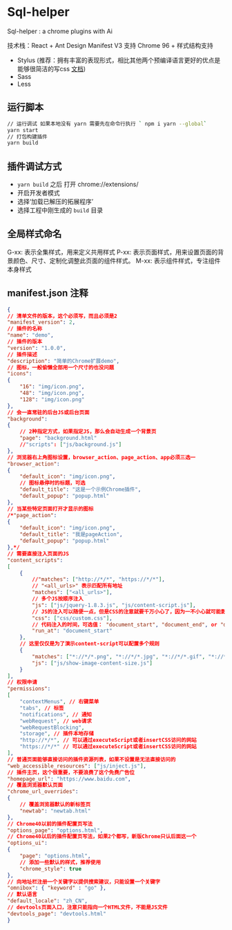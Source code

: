# Sql-helper

Sql-helper : a chrome plugins with Ai

技术栈：React + Ant Design
Manifest V3 支持 Chrome 96 +
样式结构支持

- Stylus (推荐：拥有丰富的表现形式，相比其他两个预编译语言更好的优点是能够很简洁的写css [文档](https://www.stylus-lang.cn/))
- Sass
- Less

## 运行脚本

```bash
// 运行调试 如果本地没有 yarn 需要先在命令行执行 ` npm i yarn --global`
yarn start 
// 打包构建插件
yarn build
```

## 插件调试方式

- `yarn build` 之后 打开 chrome://extensions/ 
- 开启开发者模式
- 选择‘加载已解压的拓展程序’
- 选择工程中刚生成的 `build` 目录

## 全局样式命名
G-xx: 表示全集样式，用来定义共用样式
P-xx: 表示页面样式，用来设置页面的背景颜色、尺寸、定制化调整此页面的组件样式。
M-xx: 表示组件样式，专注组件本身样式

## manifest.json 注释

```json
{
// 清单文件的版本，这个必须写，而且必须是2
"manifest_version": 2,
// 插件的名称
"name": "demo",
// 插件的版本
"version": "1.0.0",
// 插件描述
"description": "简单的Chrome扩展demo",
// 图标，一般偷懒全部用一个尺寸的也没问题
"icons":
{
    "16": "img/icon.png",
    "48": "img/icon.png",
    "128": "img/icon.png"
},
// 会一直常驻的后台JS或后台页面
"background":
{
    // 2种指定方式，如果指定JS，那么会自动生成一个背景页
    "page": "background.html"
    //"scripts": ["js/background.js"]
},
// 浏览器右上角图标设置，browser_action、page_action、app必须三选一
"browser_action": 
{
    "default_icon": "img/icon.png",
    // 图标悬停时的标题，可选
    "default_title": "这是一个示例Chrome插件",
    "default_popup": "popup.html"
},
// 当某些特定页面打开才显示的图标
/*"page_action":
{
    "default_icon": "img/icon.png",
    "default_title": "我是pageAction",
    "default_popup": "popup.html"
},*/
// 需要直接注入页面的JS
"content_scripts": 
[
    {
        //"matches": ["http://*/*", "https://*/*"],
        // "<all_urls>" 表示匹配所有地址
        "matches": ["<all_urls>"],
        // 多个JS按顺序注入
        "js": ["js/jquery-1.8.3.js", "js/content-script.js"],
        // JS的注入可以随便一点，但是CSS的注意就要千万小心了，因为一不小心就可能影响全局样式
        "css": ["css/custom.css"],
        // 代码注入的时间，可选值： "document_start", "document_end", or "document_idle"，最后一个表示页面空闲时，默认document_idle
        "run_at": "document_start"
    },
    // 这里仅仅是为了演示content-script可以配置多个规则
    {
        "matches": ["*://*/*.png", "*://*/*.jpg", "*://*/*.gif", "*://*/*.bmp"],
        "js": ["js/show-image-content-size.js"]
    }
],
// 权限申请
"permissions":
[
    "contextMenus", // 右键菜单
    "tabs", // 标签
    "notifications", // 通知
    "webRequest", // web请求
    "webRequestBlocking",
    "storage", // 插件本地存储
    "http://*/*", // 可以通过executeScript或者insertCSS访问的网站
    "https://*/*" // 可以通过executeScript或者insertCSS访问的网站
],
// 普通页面能够直接访问的插件资源列表，如果不设置是无法直接访问的
"web_accessible_resources": ["js/inject.js"],
// 插件主页，这个很重要，不要浪费了这个免费广告位
"homepage_url": "https://www.baidu.com",
// 覆盖浏览器默认页面
"chrome_url_overrides":
{
    // 覆盖浏览器默认的新标签页
    "newtab": "newtab.html"
},
// Chrome40以前的插件配置页写法
"options_page": "options.html",
// Chrome40以后的插件配置页写法，如果2个都写，新版Chrome只认后面这一个
"options_ui":
{
    "page": "options.html",
    // 添加一些默认的样式，推荐使用
    "chrome_style": true
},
// 向地址栏注册一个关键字以提供搜索建议，只能设置一个关键字
"omnibox": { "keyword" : "go" },
// 默认语言
"default_locale": "zh_CN",
// devtools页面入口，注意只能指向一个HTML文件，不能是JS文件
"devtools_page": "devtools.html"
}

```